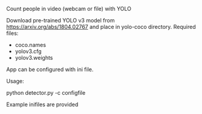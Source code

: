 Count people in video (webcam or file) with YOLO

Download pre-trained YOLO v3 model from 
https://arxiv.org/abs/1804.02767 
and place in yolo-coco directory. Required files:
- coco.names
- yolov3.cfg
- yolov3.weights

App can be configured with ini file.

Usage:

python detector.py -c configfile

Example inifiles are provided